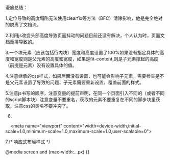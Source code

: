 漫旅总结：

1.定位导致的高度塌陷无法使用clearfix等方法（BFC）清除影响，他是完全绝对的脱离了文档流。

2.利用js改变头部高度导致页面抖动的问题目前还没有解决，个人认为时，页面文档重排导致的。

3.一个块元素（应该包括行内块）宽度和高度设置了100%如果没有指定具体的高度和宽度则是父元素的高度和宽度，如果是fit-content,则是子元素撑起的高度（前提是元素）没有设置具体的值。

4.注意继承的css样式，如果后面没有设置，也可能会影响子元素，需要检查是不是父元素设置了导致的问题，子元素需要重新设置，覆盖前面的样式。

5.注意js书写的顺序，注意变量的提前声明，在同一个页面引入不同的（或者不同的script脚本块）注意变量不要重名，获取的元素不要重复在不同的脚步块里获取，注意css的类名不要冲突了。

6. <!-- 移动端禁止页面缩放的meta标签 -->

    <meta name="viewport" content="width=device-width,initial-scale=1.0,minimum-scale=1.0,maximum-scale=1.0,user-scalable=0">

7./* 响应式布局样式 */

@media screen and (max-width:...px) {}